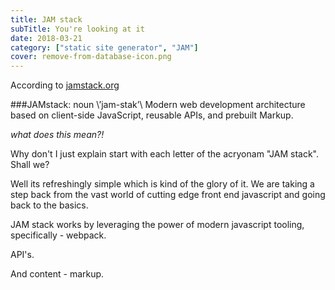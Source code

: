 ```yaml
---
title: JAM stack
subTitle: You're looking at it
date: 2018-03-21
category: ["static site generator", "JAM"]
cover: remove-from-database-icon.png
---
```


According to [jamstack.org](https://jamstack.org)


###JAMstack: noun \’jam-stak’\ 
Modern web development architecture based on client-side JavaScript, reusable APIs, and prebuilt Markup.

*what does this mean?!*

Why don't I just explain start with each letter of the acryonam "JAM stack".  Shall we?

Well its refreshingly simple which is kind of the glory of it.  We are taking a step back from the vast world of cutting edge front end javascript and going back to the basics.  

JAM stack works by leveraging the power of modern javascript tooling, specifically - webpack.  

API's.  

And content - markup.  